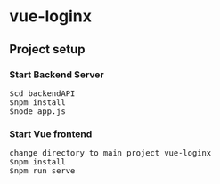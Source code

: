 # vue-loginx

## Project setup

### Start Backend Server
<pre>
$cd backendAPI
$npm install
$node app.js
</pre>

### Start Vue frontend
<pre>
change directory to main project vue-loginx
$npm install
$npm run serve
</pre>


